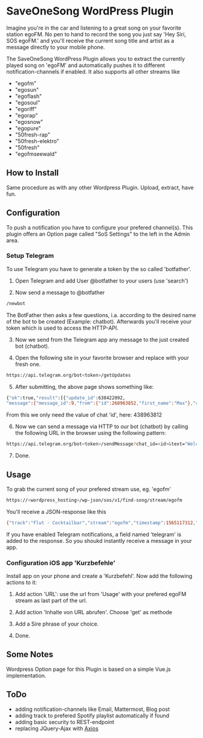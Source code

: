 # SaveOneSong WordPress Plugin 

Imagine you're in the car and listening to a great song on your favorite station egoFM. No pen to hand to record the song you just say 'Hey Siri, SOS egoFM.' and you'll receive the current song title and artist as a message directly to your mobile phone.

The SaveOneSong WordPress Plugin allows you to extract the currently played song on 'egoFM' and automatically pushes it to different notification-channels if enabled. It also supports all other streams like

- "egofm"
- "egosun"
- "egoflash"
- "egosoul"
- "egoriff"
- "egorap"
- "egosnow"
- "egopure"
- "50fresh-rap"
- "50fresh-elektro"
- "50fresh"
- "egofmseewald"

## How to Install

Same procedure as with any other Wordpress Plugin. Upload, extract, have fun.

## Configuration

To push a notification you have to configure your prefered channel(s). This plugin offers an Option page called "SoS Settings" to the left in the Admin area.

### Setup Telegram 

To use Telegram you have to generate a token by the so called 'botfather'. 

1. Open Telegram and add User @botfather to your users (use 'search')

2. Now send a message to @botfather 

```bash
/newbot
```

The BotFather then asks a few questions, i.a. according to the desired name of the bot to be created (Example: chatbot). Afterwards you'll receive your token which is used to access the HTTP-API.

3. Now we send from the Telegram app any message to the just created bot (chatbot).

4. Open the following site in your favorite browser and replace <token> with your fresh one.

```bash
https://api.telegram.org/bot<token>/getUpdates
```

5. After submitting, the above page shows something like:

```bash
{"ok":true,"result":[{"update_id":638422092,
"message":{"message_id":9,"from":{"id":268963852,"first_name":"Max"},"chat":{"id":438963812,"first_name":"Max"}," date":1437389925,"text":"c"}},{"update_id":638422093,
````

From this we only need the value of chat 'id', here: 438963812

6. Now we can send a message via HTTP to our bot (chatbot) by calling the following URL in the browser using the following pattern:

```bash
https://api.telegram.org/bot<token>/sendMessage?chat_id=<id>&text="Welcome to SoS!"
```

7. Done.

## Usage

To grab the current song of your prefered stream use, eg. 'egofm'

```bash
https://<wordpress_hosting>/wp-json/sos/v1/find-song/stream/egofm
```

You'll receive a JSON-response like this

```bash
{"track":"Flut - Cocktailbar","stream":"egofm","timestamp":1565117312,"telegram":"send"}
```

If you have enabled Telegram notifications, a field named 'telegram' is added to the response. So you shoukd instantly receive a message in your app.

### Configuration iOS app 'Kurzbefehle'

Install app on your phone and create a 'Kurzbefehl'. Now add the following actions to it:

1. Add action 'URL': use the url from 'Usage' with your prefered egoFM stream as last part of the url.

2. Add action 'Inhalte von URL abrufen'. Choose 'get' as methode

3. Add a Sire phrase of your choice.

4. Done.


## Some Notes

Wordpress Option page for this Plugin is based on a simple Vue.js implementation.

## ToDo
- adding notification-channels like Email, Mattermost, Blog post
- adding track to prefered Spotify playlist automatically if found
- adding basic security to REST-endpoint
- replacing JQuery-Ajax with [Axios](https://github.com/axios/axios)
